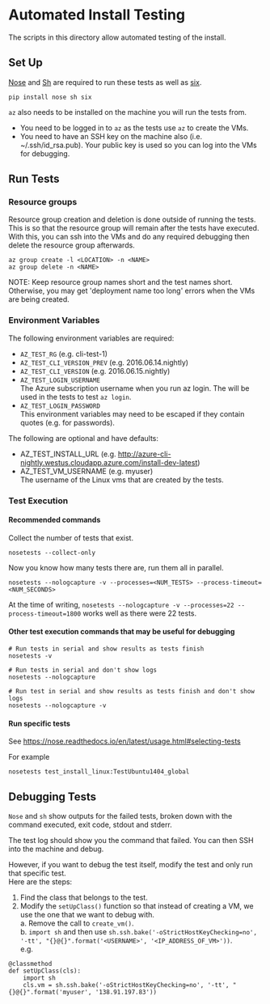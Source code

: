 Automated Install Testing
=========================

The scripts in this directory allow automated testing of the install.


Set Up
------

[Nose](http://nose.readthedocs.io/en/latest/) and [Sh](https://amoffat.github.io/sh/) are required to run these tests as well as [six](https://pypi.python.org/pypi/six).

```
pip install nose sh six
```

`az` also needs to be installed on the machine you will run the tests from.  
- You need to be logged in to `az` as the tests use `az` to create the VMs.
- You need to have an SSH key on the machine also (i.e. ~/.ssh/id_rsa.pub). Your public key is used so you can log into the VMs for debugging.

Run Tests
---------

### Resource groups
Resource group creation and deletion is done outside of running the tests.  
This is so that the resource group will remain after the tests have executed.  
With this, you can ssh into the VMs and do any required debugging then delete the resource group afterwards.

```
az group create -l <LOCATION> -n <NAME>
az group delete -n <NAME>
```

NOTE: Keep resource group names short and the test names short.
Otherwise, you may get 'deployment name too long' errors when the VMs are being created.

### Environment Variables
The following environment variables are required:
- `AZ_TEST_RG`  (e.g. cli-test-1)
- `AZ_TEST_CLI_VERSION_PREV` (e.g. 2016.06.14.nightly)
- `AZ_TEST_CLI_VERSION` (e.g. 2016.06.15.nightly)
- `AZ_TEST_LOGIN_USERNAME`  
    The Azure subscription username when you run az login. The will be used in the tests to test `az login`.
- `AZ_TEST_LOGIN_PASSWORD`  
This environment variables may need to be escaped if they contain quotes (e.g. for passwords).

The following are optional and have defaults:
- AZ_TEST_INSTALL_URL  (e.g. http://azure-cli-nightly.westus.cloudapp.azure.com/install-dev-latest)
- AZ_TEST_VM_USERNAME  (e.g. myuser)  
    The username of the Linux vms that are created by the tests.

### Test Execution

#### Recommended commands
Collect the number of tests that exist.
```
nosetests --collect-only
```

Now you know how many tests there are, run them all in parallel.
```
nosetests --nologcapture -v --processes=<NUM_TESTS> --process-timeout=<NUM_SECONDS>
```

At the time of writing, `nosetests --nologcapture -v --processes=22 --process-timeout=1800` works well as there were 22 tests.

#### Other test execution commands that may be useful for debugging
```
# Run tests in serial and show results as tests finish
nosetests -v

# Run tests in serial and don't show logs
nosetests --nologcapture

# Run test in serial and show results as tests finish and don't show logs
nosetests --nologcapture -v
```

#### Run specific tests
See https://nose.readthedocs.io/en/latest/usage.html#selecting-tests

For example
```
nosetests test_install_linux:TestUbuntu1404_global
```

Debugging Tests
---------------

`Nose` and `sh` show outputs for the failed tests, broken down with the command executed, exit code, stdout and stderr.

The test log should show you the command that failed. You can then SSH into the machine and debug.

However, if you want to debug the test itself, modify the test and only run that specific test.  
Here are the steps:
1. Find the class that belongs to the test.
2. Modify the `setUpClass()` function so that instead of creating a VM, we use the one that we want to debug with.  
    a. Remove the call to `create_vm()`.  
    b. `import sh` and then use `sh.ssh.bake('-oStrictHostKeyChecking=no', '-tt', "{}@{}".format('<USERNAME>', '<IP_ADDRESS_OF_VM>'))`.  
e.g.
```
@classmethod
def setUpClass(cls):
    import sh
    cls.vm = sh.ssh.bake('-oStrictHostKeyChecking=no', '-tt', "{}@{}".format('myuser', '138.91.197.83'))
```

